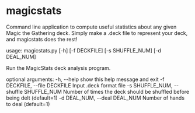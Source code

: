 magicstats
==========

Command line application to compute useful statistics about any given Magic the Gathering deck. Simply make a .deck file to represent your deck, and magicstats does the rest!

usage: magicstats.py [-h] [-f DECKFILE] [-s SHUFFLE_NUM] [-d DEAL_NUM]

Run the MagicStats deck analysis program.

optional arguments:
  -h, --help            show this help message and exit
  -f DECKFILE, --file DECKFILE
                        Input .deck format file
  -s SHUFFLE_NUM, --shuffle SHUFFLE_NUM
                        Number of times the deck should be shuffled before
                        being delt (default=1)
  -d DEAL_NUM, --deal DEAL_NUM
                        Number of hands to deal (default=1)
